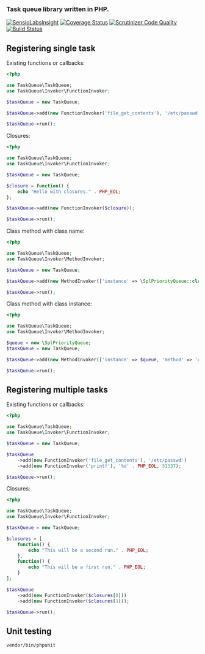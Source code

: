 ### Task queue library written in PHP.

[![SensioLabsInsight](https://insight.sensiolabs.com/projects/8d81bd99-56ad-4635-9236-f65497ea3881/small.png)](https://insight.sensiolabs.com/projects/8d81bd99-56ad-4635-9236-f65497ea3881)
[![Coverage Status](https://coveralls.io/repos/github/plvhx/task-queue/badge.svg?branch=master)](https://coveralls.io/github/plvhx/task-queue?branch=master)
[![Scrutinizer Code Quality](https://scrutinizer-ci.com/g/plvhx/task-queue/badges/quality-score.png?b=master)](https://scrutinizer-ci.com/g/plvhx/task-queue/?branch=master)
[![Build Status](https://scrutinizer-ci.com/g/plvhx/task-queue/badges/build.png?b=master)](https://scrutinizer-ci.com/g/plvhx/task-queue/build-status/master)

## Registering single task

Existing functions or callbacks:

```php
<?php

use TaskQueue\TaskQueue;
use TaskQueue\Invoker\FunctionInvoker;

$taskQueue = new TaskQueue;

$taskQueue->add(new FunctionInvoker('file_get_contents'), '/etc/passwd');

$taskQueue->run();
```

Closures:

```php
<?php

use TaskQueue\TaskQueue;
use TaskQueue\Invoker\FunctionInvoker;

$taskQueue = new TaskQueue;

$closure = function() {
	echo "Hello with closures." . PHP_EOL;
};

$taskQueue->add(new FunctionInvoker($closure));

$taskQueue->run();
```

Class method with class name:

```php
<?php

use TaskQueue\TaskQueue;
use TaskQueue\Invoker\MethodInvoker;

$taskQueue = new TaskQueue;

$taskQueue->add(new MethodInvoker(['instance' => \SplPriorityQueue::class, 'method' => 'count']));

$taskQueue->run();
```

Class method with class instance:

```php
<?php

use TaskQueue\TaskQueue;
use TaskQueue\Invoker\MethodInvoker;

$queue = new \SplPriorityQueue;
$taskQueue = new TaskQueue;

$taskQueue->add(new MethodInvoker(['instance' => $queue, 'method' => 'count']));

$taskQueue->run();
```

## Registering multiple tasks

Existing functions or callbacks:

```php
<?php

use TaskQueue\TaskQueue;
use TaskQueue\Invoker\FunctionInvoker;

$taskQueue = new TaskQueue;

$taskQueue
	->add(new FunctionInvoker('file_get_contents'), '/etc/passwd')
	->add(new FunctionInvoker('printf'), '%d' . PHP_EOL, 31337);

$taskQueue->run();
```

Closures:

```php
<?php

use TaskQueue\TaskQueue;
use TaskQueue\Invoker\FunctionInvoker;

$taskQueue = new TaskQueue;

$closures = [
	function() {
		echo "This will be a second run." . PHP_EOL;
	},
	function() {
		echo "This will be a first run." . PHP_EOL;
	}
];

$taskQueue
	->add(new FunctionInvoker($closures[0]))
	->add(new FunctionInvoker($closures[1]));

$taskQueue->run();
```

## Unit testing

```
vendor/bin/phpunit
```
